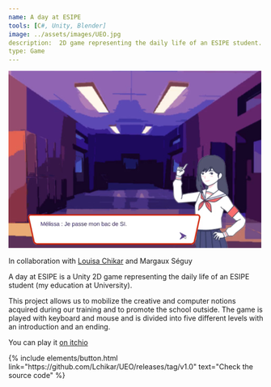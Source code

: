 ```yaml
---
name: A day at ESIPE
tools: [C#, Unity, Blender]
image: ../assets/images/UEO.jpg
description:  2D game representing the daily life of an ESIPE student.
type: Game
---
```


![A day at ESIPE](../../assets/images/UEO.jpg)

<p>In collaboration with <a href="https://github.com/Lchikar" target="_blank">Louisa Chikar</a> and Margaux Séguy</p>

A day at ESIPE is a Unity 2D game representing the daily life of an ESIPE student (my education at
University). 

This project allows us to mobilize the creative and computer notions acquired during our training and to promote the school outside. The game is played with keyboard and mouse and is divided into five different levels with an introduction and an ending. 

You can play it <a href="https://lupiote.itch.io/une-journe-lesipe" target="_blank">on itchio</a>

<p class="text-center">
{% include elements/button.html link="https://github.com/Lchikar/UEO/releases/tag/v1.0" text="Check the source code" %}
</p>
